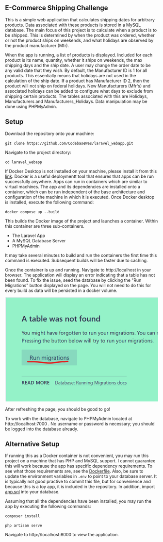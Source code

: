 ##  E-Commerce Shipping Challenge

This is a simple web application that calculates shipping dates for arbitrary products. Data associated with these products is stored in a MySQL database. The main focus of this project is to calculate when a product is to be shipped. This is determined by when the product was ordered, whether or not the product ships on weekends, and what holidays are observed by the product manufacturer (Mfr). 

When the app is running, a list of products is displayed. Included for each product is its name, quantity, whether it ships on weekends, the max shipping days and the ship date. A user may change the order date to be any valid date that they wish. By default, the Manufacturer ID is 1 for all products. This essentially means that holidays are not used in the calculation of the ship date. If a product has Manufacturer ID 2, then the product will not ship on federal holidays. New Manufacturers (Mfr's) and associated holidays can be added to configure what days to exclude from shipping certain products. The tables associated with this are Holidays, Manufacturers and Manufacturers_Holidays. Data manipulation may be done using PHPMyAdmin.

## Setup

Download the repository onto your machine:

`git clone https://github.com/CodebaseWes/laravel_webapp.git`

Navigate to the project directory:

`cd laravel_webapp`

If Docker Desktop is not installed on your machine, please install it from this [link](https://www.docker.com/products/docker-desktop/). Docker is a useful deploymentt tool that ensures that apps can be run successfully anywhere. Apps can run in containers which are similar to virtual machines. The app and its dependencies are installed onto a container, which can be run independent of the base architecture and configuration of the machine in which it is executed. Once Docker desktop is installed, execute the following command:

`docker compose up --build`

This builds the Docker image of the project and launches a container. Within this container are three sub-containers. 

- The Laravel App 
- A MySQL Database Server
- PHPMyAdmin 

It may take several minutes to build and run the containers the first time this command is executed. Subsequent builds will be faster due to caching.

Once the container is up and running. Navigate to http://localhost in your browser. The application will display an error indicating that a table has not been found. To fix the issue, seed the database by clicking the "Run Migrations" button displayed on the page. You will not need to do this for every build as data will be persisted in a docker volume.

![Illustration of Button](https://github.com/CodebaseWes/laravel_webapp/blob/master/seed_database_illustration.png?raw=true)

After refreshing the page, you should be good to go!

To work with the database, navigate to PHPMyAdmin located at http://localhost:7000 . No username or password is necessary; you should be logged into the database already.

## Alternative Setup

If running this as a Docker container is not convenient, you may run this project on a machine that has PHP and MySQL support. I cannot guarantee this will work because the app has specific dependency requirements. To see what those requirements are, see the [Dockerfile](https://github.com/CodebaseWes/laravel_webapp/blob/master/Dockerfile). Also, be sure to update the environment variables in `.env` to point to your database server. It is typically not good practive to commit this file, but for convenience and because this is a toy app, it is included in the repository. In addition, import [app.sql](https://github.com/CodebaseWes/laravel_webapp/blob/master/app.sql) into your database. 

Assuming that all the dependencies have been installed, you may run the app by executing the following commands:

`composer install`

`php artisan serve`

Navigate to http://localhost:8000 to view the application.
